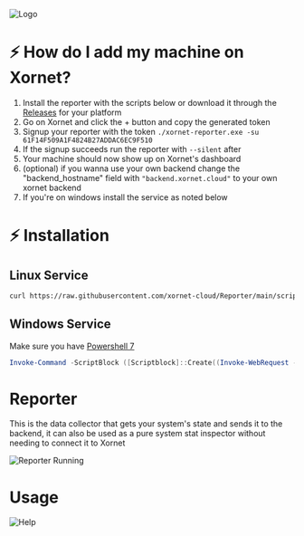 ![Logo](https://cdn.discordapp.com/attachments/755597803102928966/931042317878587412/logo.svg)

# ⚡ How do I add my machine on Xornet?

1. Install the reporter with the scripts below or download it through the [Releases](https://github.com/xornet-cloud/Reporter/releases/) for your platform
2. Go on Xornet and click the + button and copy the generated token
3. Signup your reporter with the token `./xornet-reporter.exe -su 61F14F509A1F4824B27ADDAC6EC9F510`
4. If the signup succeeds run the reporter with `--silent` after
5. Your machine should now show up on Xornet's dashboard
6. (optional) if you wanna use your own backend change the "backend_hostname" field with `"backend.xornet.cloud"` to your own xornet backend
7. If you're on windows install the service as noted below

# ⚡ Installation

## Linux Service

```bash
curl https://raw.githubusercontent.com/xornet-cloud/Reporter/main/scripts/install.sh | sudo bash
```

## Windows Service
Make sure you have [Powershell 7](https://www.microsoft.com/store/productId/9MZ1SNWT0N5D)
```powershell
Invoke-Command -ScriptBlock ([Scriptblock]::Create((Invoke-WebRequest -UseBasicParsing 'https://raw.githubusercontent.com/xornet-cloud/Reporter/main/scripts/install.ps1').Content))
```
# Reporter

This is the data collector that gets your system's state and sends it to the backend, it can also be used as a pure system stat inspector without needing to connect it to Xornet

![Reporter Running](https://cdn.discordapp.com/attachments/911762334979084368/916844660369010718/unknown.png)

# Usage

![Help](https://cdn.discordapp.com/attachments/915215882232406037/917175896224432238/unknown.png)
